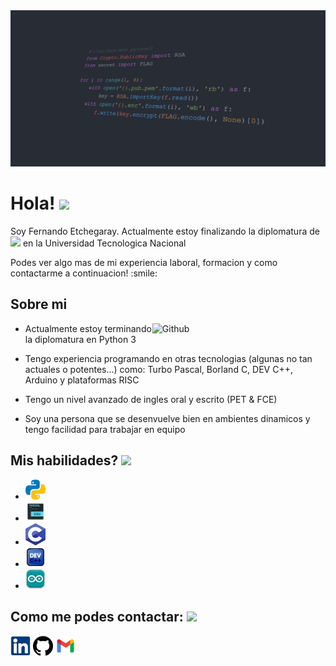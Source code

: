 
<div align="center">
<img width="100%" height = "250px" src="/img/fondo_PY.jpg" alt="cover" />
</div>

<h1> Hola! <img src = "https://raw.githubusercontent.com/MartinHeinz/MartinHeinz/master/wave.gif" width = 50px> </h1>
<p align='center'>

</p>
<div size='20px'> Soy Fernando Etchegaray. Actualmente estoy finalizando la diplomatura de <img src = "https://img.shields.io/badge/-Python-lightgrey"> en la Universidad Tecnologica Nacional
</p>
Podes ver algo mas de mi experiencia laboral, formacion y como contactarme a continuacion! :smile: 
</div>

<h2> Sobre mi </h2>

<img width="55%" align="right" alt="Github" src="https://raw.githubusercontent.com/onimur/.github/master/.resources/git-header.svg" />

- Actualmente estoy terminando la diplomatura en Python 3

- Tengo experiencia programando en otras tecnologias (algunas no tan actuales o potentes...) como: Turbo Pascal, Borland C, DEV C++, Arduino y plataformas RISC

- Tengo un nivel avanzado de ingles oral y escrito (PET & FCE)

- Soy una persona que se desenvuelve bien en ambientes dinamicos y tengo facilidad para trabajar en equipo

<h2> Mis habilidades? <img src = "https://media2.giphy.com/media/QssGEmpkyEOhBCb7e1/giphy.gif?cid=ecf05e47a0n3gi1bfqntqmob8g9aid1oyj2wr3ds3mg700bl&rid=giphy.gif" width = 32px> </h2>

- <img width ='32px' src ="iconos/python.svg"/> 
- <img width ='32px' src ="iconos/Pascal.png"/>
- <img width ='32px' src ="iconos/c.png"/>
- <img width ='32px' src ="iconos/Dev-icon.png"/>
- <img width ='32px' src ="iconos/arduino.png"/>


<h2> Como me podes contactar: <img src='https://raw.githubusercontent.com/ShahriarShafin/ShahriarShafin/main/Assets/handshake.gif' width="100px"> </h2>
<a href = 'https://www.linkedin.com/in/fernando-etchegaray'> <img width = '32px' align= 'center' src="/iconos/linkedin.png"/></a> 
<a href = 'https://www.github.com/Fetchegaray'> <img width = '32px' align= 'center' src="/iconos/gh.png"/></a> 
<a href = 'mailto:fjetchegaray@gmail.com'> <img width = '32px' align= 'center' src="/iconos/gmail.png"/></a> 

